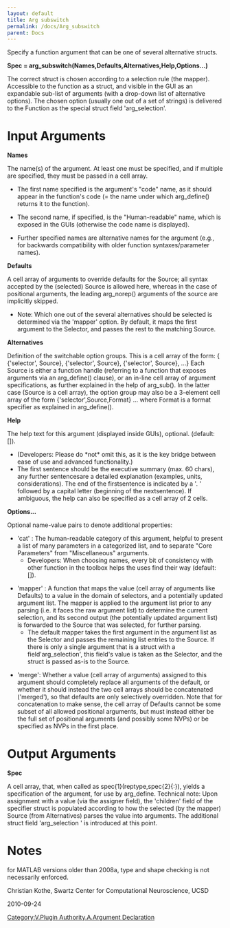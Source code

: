 ```yaml
---
layout: default
title: Arg subswitch
permalink: /docs/Arg_subswitch
parent: Docs
---
```


Specify a function argument that can be one of several alternative
structs.

**Spec = arg_subswitch(Names,Defaults,Alternatives,Help,Options...)**

The correct struct is chosen according to a selection rule (the mapper).
Accessible to the function as a struct, and visible in the GUI as an
expandable sub-list of arguments (with a drop-down list of alternative
options). The chosen option (usually one out of a set of strings) is
delivered to the Function as the special struct field 'arg_selection'.

# Input Arguments

**Names**

The name(s) of the argument. At least one must be specified, and if
multiple are specified, they must be passed in a cell array.

  - The first name specified is the argument's "code" name, as it should
    appear in the function's code (= the name under which arg_define()
    returns it to the function).

<!-- end list -->

  - The second name, if specified, is the "Human-readable" name, which
    is exposed in the GUIs (otherwise the code name is displayed).

<!-- end list -->

  - Further specified names are alternative names for the argument
    (e.g., for backwards compatibility with older function
    syntaxes/parameter names).

**Defaults**

A cell array of arguments to override defaults for the Source; all
syntax accepted by the (selected) Source is allowed here, whereas in the
case of positional arguments, the leading arg_norep() arguments of the
source are implicitly skipped.

  - Note: Which one out of the several alternatives should be selected
    is determined via the 'mapper' option. By default, it maps the first
    argument to the Selector, and passes the rest to the matching
    Source.

**Alternatives**

Definition of the switchable option groups. This is a cell array of the
form: { {'selector', Source}, {'selector', Source}, {'selector',
Source}, ...} Each Source is either a function handle (referring to a
function that exposes arguments via an arg_define() clause), or an
in-line cell array of argument specifications, as further explained in
the help of arg_sub(). In the latter case (Source is a cell array), the
option group may also be a 3-element cell array of the form
{'selector',Source,Format} ... where Format is a format specifier as
explained in arg_define().

**Help**

The help text for this argument (displayed inside GUIs), optional.
(default: \[\]).

  - (Developers: Please do \*not\* omit this, as it is the key bridge
    between ease of use and advanced functionality.)
  - The first sentence should be the executive summary (max. 60 chars),
    any further sentencesare a detailed explanation (examples, units,
    considerations). The end of the firstsentence is indicated by a '. '
    followed by a capital letter (beginning of the nextsentence). If
    ambiguous, the help can also be specified as a cell array of 2
    cells.

**Options...**

Optional name-value pairs to denote additional properties:

  - 'cat' : The human-readable category of this argument, helpful to
    present a list of many parameters in a categorized list, and to
    separate "Core Parameters" from "Miscellaneous" arguments.
      - Developers: When choosing names, every bit of consistency with
        other function in the toolbox helps the uses find their way
        (default: \[\]).

<!-- end list -->

  - 'mapper' : A function that maps the value (cell array of arguments
    like Defaults) to a value in the domain of selectors, and a
    potentially updated argument list. The mapper is applied to the
    argument list prior to any parsing (i.e. it faces the raw argument
    list) to determine the current selection, and its second output (the
    potentially updated argument list) is forwarded to the Source that
    was selected, for further parsing.
      - The default mapper takes the first argument in the argument list
        as the Selector and passes the remaining list entries to the
        Source. If there is only a single argument that is a struct with
        a field'arg_selection', this field's value is taken as the
        Selector, and the struct is passed as-is to the Source.

<!-- end list -->

  - 'merge': Whether a value (cell array of arguments) assigned to this
    argument should completely replace all arguments of the default, or
    whether it should instead the two cell arrays should be concatenated
    ('merged'), so that defaults are only selectively overridden. Note
    that for concatenation to make sense, the cell array of Defaults
    cannot be some subset of all allowed positional arguments, but must
    instead either be the full set of positional arguments (and possibly
    some NVPs) or be specified as NVPs in the first place.

# Output Arguments

**Spec**

A cell array, that, when called as spec{1}(reptype,spec{2}{:}), yields a
specification of the argument, for use by arg_define. Technical note:
Upon assignment with a value (via the assigner field), the 'children'
field of the specifier struct is populated according to how the selected
(by the mapper) Source (from Alternatives) parses the value into
arguments. The additional struct field 'arg_selection ' is introduced
at this point.

# Notes

for MATLAB versions older than 2008a, type and shape checking is not
necessarily enforced.


Christian Kothe, Swartz Center for Computational Neuroscience, UCSD



2010-09-24


[Category:V.Plugin Authority.A.Argument
Declaration](/Category:V.Plugin_Authority.A.Argument_Declaration "wikilink")